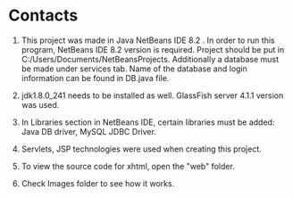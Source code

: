 # Contacts

1. This project was made in Java NetBeans IDE 8.2 . In order to run this program, NetBeans IDE 8.2 version is required. Project should be put in C:/Users/Documents/NetBeansProjects. Additionally a database must be made under services tab. Name of the database and login information can be found in DB.java file.
  
2. jdk1.8.0_241 needs to be installed as well. GlassFish server 4.1.1 version was used.

3. In Libraries section in NetBeans IDE, certain libraries must be added: Java DB driver, MySQL JDBC Driver.

4. Servlets, JSP technologies were used when creating this project.

5. To view the source code for xhtml, open the "web" folder.

6. Check Images folder to see how it works.
